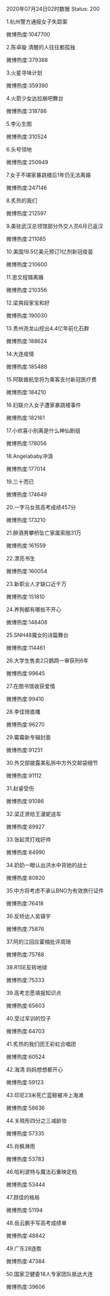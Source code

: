 2020年07月24日02时数据
Status: 200

1.杭州警方通报女子失踪案

微博热度:1047700

2.陈卓璇 清醒的人往往都孤独

微博热度:379388

3.火星寻味计划

微博热度:359390

4.火箭少女达拉崩吧舞台

微博热度:318786

5.李沁生图

微博热度:310524

6.头号领地

微博热度:250949

7.女子不堪家暴跳楼后1年仍无法离婚

微博热度:247146

8.炙热的我们

微博热度:212597

9.美驻武汉总领馆部分外交人员6月已返汉

微博热度:211085

10.美国19.5亿美元预订1亿剂新冠疫苗

微博热度:210600

11.思文程璐离婚

微博热度:210356

12.梁爽段家宝和好

微博热度:190030

13.贵州尧龙山挖出4.4亿年前化石群

微博热度:188624

14.大连疫情

微博热度:185488

15.阿联酋航空将为乘客支付新冠医疗费

微博热度:184210

16.妇联介入女子遭家暴跳楼事件

微博热度:182161

17.小欢喜小别离是什么神仙剧组

微博热度:178056

18.Angelababy冲浪

微博热度:177014

19.三十而已

微博热度:174649

20.一字马女孩高考成绩457分

微博热度:173210

21.醉酒男攀桥坠亡家属索赔31万

微博热度:161559

22.漂亮书生

微博热度:160054

23.新职业人才缺口近千万

微博热度:151810

24.养狗都有哪些不开心

微博热度:148408

25.SNH48魔女的诗篇舞台

微博热度:114461

26.大学生售卖2只鹦鹉一审获刑6年

微博热度:99645

27.在图书馆收获爱情

微博热度:99410

28.李佳琦直播

微博热度:96270

29.霉霉新专辑封面

微博热度:91251

30.外交部披露美私拆中方外交邮袋细节

微博热度:91112

31.赵睿受伤

微博热度:91086

32.梁正贤给王漫妮送车

微博热度:89927

33.张起灵打戏好帅

微博热度:84990

34.奶奶一眼认出洪水中背她的战士

微博热度:80820

35.中方将考虑不承认BNO为有效旅行证件

微博热度:76418

36.反矫达人吴镇宇

微博热度:75876

37.阿的江回应霍楠批评周琦

微博热度:75788

38.R1SE反转地球

微博热度:75333

39.高考志愿填报知识点

微博热度:65603

40.受过军训的饺子

微博热度:64703

41.炙热的我们团王彩虹合唱团

微博热度:60524

42.海清 妈妈想想都开心

微博热度:59123

43.印尼23米死亡蓝鲸被冲上海滩

微博热度:58636

44.关晓彤四分之三减龄妆

微博热度:57335

45.肖枫淋雨

微博热度:53783

46.哈利波特与魔法石重映定档

微博热度:53444

47.顾佳的格局

微博热度:51194

48.岳云鹏手写高考成绩单

微博热度:48842

49.广东28连胜

微博热度:47384

50.国家卫健委18人专家团队抵达大连

微博热度:39606

